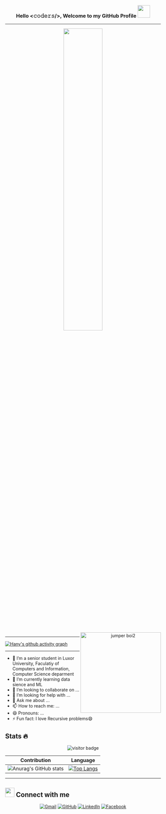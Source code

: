 <h3 align="center">Hello <𝚌𝚘𝚍𝚎𝚛𝚜/>, Welcome to my GitHub Profile <img height="40" src="https://emoji.gg/assets/emoji/7333-parrotdance.gif"></h1>
<hr>
<p align="center">

  <img width="50%" src="https://c.tenor.com/8PDB3JNNq98AAAAC/silicon-valley.gif">
  <img src = "https://user-images.githubusercontent.com/30123691/98157752-cecd8000-1eff-11eb-9230-68eefc34cddb.png" align = "right"
alt = "jumper boi2" height = "260">
  
</p>
<hr>

[![Hany's github activity graph](https://activity-graph.herokuapp.com/graph?username=Ereh11&theme=xcode)](https://git.io/Ereh11)

<hr>

- 🔭 I’m a senior student in Luxor University, Faculatiy of Computers and Information, Computer Science deparment
- 🌱 I’m currently learning data sience and ML
- 👯 I’m looking to collaborate on ...
- 🤔 I’m looking for help with ...
- 💬 Ask me about ...
- 📫 How to reach me: ...
- 😄 Pronouns: ...
- ⚡ Fun fact: I love Recursive problems😄

## Stats 🔥

<p align="center"><img src="https://profile-counter.glitch.me/%7BEreh11%7D/count.svg" alt="visitor badge"/></p>

Contribution | Language
--- | --- 
![Anurag's GitHub stats](https://github-readme-stats.vercel.app/api?username=Ereh11&show_icons=true&theme=synthwave) | [![Top Langs](https://github-readme-stats.vercel.app/api/top-langs/?username=Ereh11&layout=compact&theme=outrun)](https://github.com/anuraghazra/github-readme-stats)


<hr>

## <img src="https://media.giphy.com/media/iY8CRBdQXODJSCERIr/giphy.gif" width="30px"> Connect with me
<p align="center">
<a href="mailto:hanysaadstd@gmail.com"><img img src="https://img.shields.io/badge/gmail-%23EA4335.svg?style=plastic&logo=gmail&logoColor=white" alt="Gmail"/></a>
	<a href="https://github.com/Ereh11"><img src="https://img.shields.io/badge/github-%23181717.svg?style=plastic&logo=github&logoColor=white" alt="GitHub"/></a>
	<a href="https://www.linkedin.com/in/hany-abdou-731b831a1/"><img src="https://img.shields.io/badge/linkedin-%230A66C2.svg?style=plastic&logo=linkedin&logoColor=white" alt="LinkedIn"/></a>
	<a href="https://www.facebook.com/profile.php?id=100007772701160"><img src="https://img.shields.io/badge/facebook-%231877F2.svg?style=plastic&logo=facebook&logoColor=white" alt="Facebook"/></a>
</p>


